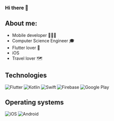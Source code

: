 ### Hi there 👋

<!--
**paulinaurbas/paulinaurbas** is a ✨ _special_ ✨ repository because its `README.md` (this file) appears on your GitHub profile.
<!-- Actual text -->

## About me:
- Mobile developer 👩🏼‍💻
- Computer Science Engineer 🎓
- Flutter lover 💙
- iOS 
- Travel lover 🗺

## Technologies

![Flutter](https://img.shields.io/badge/Flutter%20-%2302569B.svg?&style=for-the-badge&logo=Flutter&logoColor=white)
![Kotlin](https://img.shields.io/badge/kotlin-%230095D5.svg?&style=for-the-badge&logo=kotlin&logoColor=white)
![Swift](https://img.shields.io/badge/swift-%23FA7343.svg?&style=for-the-badge&logo=swift&logoColor=white)
![Firebase](https://img.shields.io/badge/firebase%20-%23039BE5.svg?&style=for-the-badge&logo=firebase)
![Google Play](https://img.shields.io/badge/Google_Play-414141?style=for-the-badge&logo=google-play&logoColor=white)

## Operating systems
![iOS](https://img.shields.io/badge/iOS-000000?style=for-the-badge&logo=ios&logoColor=white)
![Android](https://img.shields.io/badge/Android-3DDC84?style=for-the-badge&logo=android&logoColor=white)
